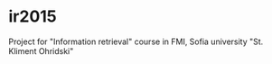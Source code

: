 # ir2015
Project for "Information retrieval" course in FMI, Sofia university "St. Kliment Ohridski"
